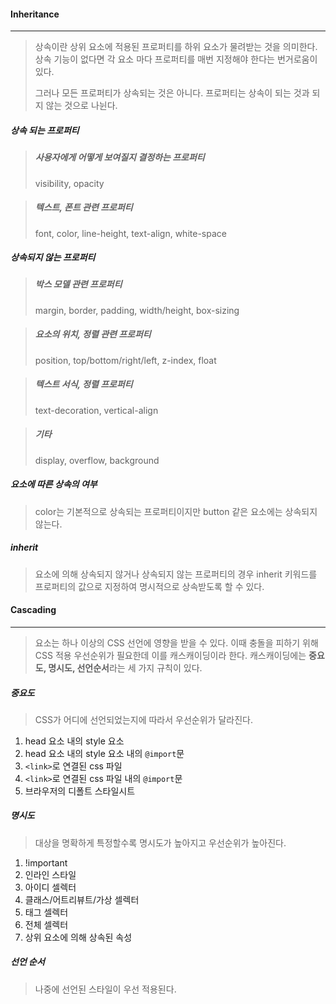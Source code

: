 #### Inheritance

------

> 상속이란 상위 요소에 적용된 프로퍼티를 하위 요소가 물려받는 것을 의미한다. 상속 기능이 없다면 각 요소 마다 프로퍼티를 매번 지정해야 한다는 번거로움이 있다.
>
> 그러나 모든 프로퍼티가 상속되는 것은 아니다. 프로퍼티는 상속이 되는 것과 되지 않는 것으로 나뉜다.



##### 상속 되는 프로퍼티

> ##### 사용자에게 어떻게 보여질지 결정하는 프로퍼티
>
> visibility, opacity

> ##### 텍스트, 폰트 관련 프로퍼티
>
> font, color, line-height, text-align, white-space



##### 상속되지 않는 프로퍼티

> ##### 박스 모델 관련 프로퍼티
>
> margin, border, padding, width/height, box-sizing

> ##### 요소의 위치, 정렬 관련 프로퍼티
>
> position, top/bottom/right/left, z-index, float

> ##### 텍스트 서식, 정렬 프로퍼티
>
> text-decoration, vertical-align

> ##### 기타
>
> display, overflow, background



##### 요소에 따른 상속의 여부

> color는 기본적으로 상속되는 프로퍼티이지만 button 같은 요소에는 상속되지 않는다. 



##### inherit

> 요소에 의해 상속되지 않거나 상속되지 않는 프로퍼티의 경우 inherit 키워드를 프로퍼티의 값으로 지정하여 명시적으로 상속받도록 할 수 있다.





#### Cascading

------

> 요소는 하나 이상의 CSS 선언에 영향을 받을 수 있다. 이때 충돌을 피하기 위해 CSS 적용 우선순위가 필요한데 이를 캐스캐이딩이라 한다. 캐스캐이딩에는 **중요도, 명시도, 선언순서**라는 세 가지 규칙이 있다.



##### 중요도

> CSS가 어디에 선언되었는지에 따라서 우선순위가 달라진다.

1. head 요소 내의 style 요소
2. head 요소 내의 style 요소 내의 `@import`문
3. `<link>`로 연결된 css 파일
4. `<link>`로 연결된 css 파일 내의 `@import`문
5. 브라우저의 디폴트 스타일시트



##### 명시도

> 대상을 명확하게 특정할수록 명시도가 높아지고 우선순위가 높아진다.

1. !important
2. 인라인 스타일
3. 아이디 셀렉터
4. 클래스/어트리뷰트/가상 셀렉터
5. 태그 셀렉터
6. 전체 셀렉터
7. 상위 요소에 의해 상속된 속성



##### 선언 순서

> 나중에 선언된 스타일이 우선 적용된다.